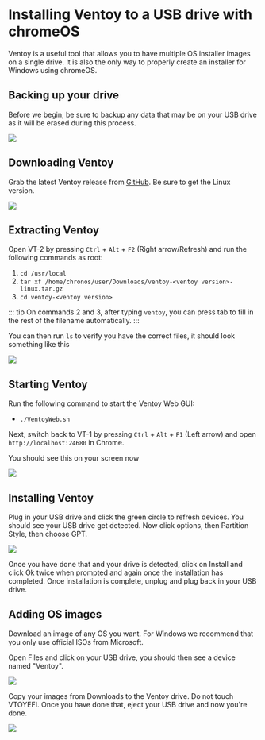 # Installing Ventoy to a USB drive with chromeOS
Ventoy is a useful tool that allows you to have multiple OS installer images on a single drive. It is also the only way to properly create an installer for Windows using chromeOS.

## Backing up your drive
Before we begin, be sure to backup any data that may be on your USB drive as it will be erased during this process.

<img src="/ventoy/backup.png">

## Downloading Ventoy
Grab the latest Ventoy release from [GitHub](https://github.com/ventoy/Ventoy/releases). Be sure to get the Linux version.

<img src="/ventoy/download.png">

## Extracting Ventoy
Open VT-2 by pressing `Ctrl` + `Alt` + `F2` (Right arrow/Refresh) and run the following commands as root:

1. `cd /usr/local`
2. `tar xf /home/chronos/user/Downloads/ventoy-<ventoy version>-linux.tar.gz`
3. `cd ventoy-<ventoy version>`

::: tip
On commands 2 and 3, after typing `ventoy`, you can press tab to fill in the rest of the filename automatically.
:::

You can then run `ls` to verify you have the correct files, it should look something like this

<img src="/ventoy/extract.png">

## Starting Ventoy
Run the following command to start the Ventoy Web GUI:
* `./VentoyWeb.sh`

Next, switch back to VT-1 by pressing `Ctrl` + `Alt` + `F1` (Left arrow) and open `http://localhost:24680` in Chrome.

You should see this on your screen now

<img src="/ventoy/ventoy.png">

## Installing Ventoy
Plug in your USB drive and click the green circle to refresh devices. You should see your USB drive get detected. Now click options, then Partition Style, then choose GPT.

<img src="/ventoy/gpt.png">

Once you have done that and your drive is detected, click on Install and click Ok twice when prompted and again once the installation has completed. Once installation is complete, unplug and plug back in your USB drive.

## Adding OS images
Download an image of any OS you want. For Windows we recommend that you only use official ISOs from Microsoft.

Open Files and click on your USB drive, you should then see a device named "Ventoy".

<img src="/ventoy/ventoy-drive.png">

Copy your images from Downloads to the Ventoy drive. Do not touch VTOYEFI. Once you have done that, eject your USB drive and now you're done.

<img src="/ventoy/isos.png">
